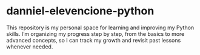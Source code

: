 # danniel-elevencione-python
This repository is my personal space for learning and improving my Python skills. I’m organizing my progress step by step, from the basics to more advanced concepts, so I can track my growth and revisit past lessons whenever needed.
